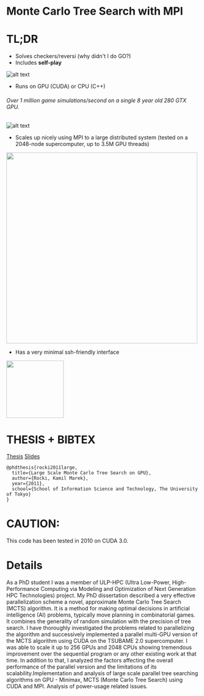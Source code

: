 # Monte Carlo Tree Search with MPI

# TL;DR
* Solves checkers/reversi (why didn't I do GO?)
* Includes **self-play**

![alt text](http://olab.is.s.u-tokyo.ac.jp/~kamil.rocki/tree.png "REVERSI")

* Runs on GPU (CUDA) or CPU (C++)

###### Over 1 million game simulations/second on a single 8 year old 280 GTX GPU.

![alt text](http://olab.is.s.u-tokyo.ac.jp/~kamil.rocki/research/phd_3.png "REVERSI")

* Scales up nicely using MPI to a large distributed system (tested on a 2048-node supercomputer, up to 3.5M GPU threads)

<img src="http://olab.is.s.u-tokyo.ac.jp/~kamil.rocki/research/phd_4.png" width="500" />

* Has a very minimal ssh-friendly interface

<img src="http://olab.is.s.u-tokyo.ac.jp/~kamil.rocki/research/mcts_0.gif" width="150" />


# THESIS + BIBTEX
[Thesis](http://olab.is.s.u-tokyo.ac.jp/~kamil.rocki/phd_thesis.pdf) [Slides](http://olab.is.s.u-tokyo.ac.jp/~kamil.rocki/gpu_mcts_slides.pdf)

```
@phdthesis{rocki2011large,
  title={Large Scale Monte Carlo Tree Search on GPU},
  author={Rocki, Kamil Marek},
  year={2011},
  school={School of Information Science and Technology, The University of Tokyo}
}
```

# CAUTION:
This code has been tested in 2010 on CUDA 3.0.

# Details
As a PhD student I was a member of ULP-HPC (Ultra Low-Power, High-Performance Computing via Modeling and Optimization of Next Generation HPC Technologies) project. My PhD dissertation described a very effective parallelization scheme a novel, approximate Monte Carlo Tree Search (MCTS) algorithm. It is a method for making optimal decisions in artificial intelligence (AI) problems, typically move planning in combinatorial games. It combines the generality of random simulation with the precision of tree search. I have thoroughly investigated the problems related to parallelizing the algorithm and successively implemented a parallel multi-GPU version of the MCTS algorithm using CUDA on the TSUBAME 2.0 supercomputer. I was able to scale it up to 256 GPUs and 2048 CPUs showing tremendous improvement over the sequential program or any other existing work at that time. In addition to that, I analyzed the factors affecting the overall performance of the parallel version and the limitations of its scalability.Implementation and analysis of large scale parallel tree searching algorithms on GPU - Minimax, MCTS (Monte Carlo Tree Search) using CUDA and MPI. Analysis of power-usage related issues.


